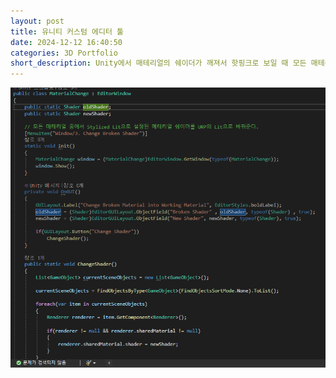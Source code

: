 ```yaml
---
layout: post
title: 유니티 커스텀 에디터 툴
date: 2024-12-12 16:40:50
categories: 3D Portfolio
short_description: Unity에서 매테리얼의 쉐이더가 깨져서 핫핑크로 보일 때 모든 매테리얼의 쉐이더를 한 번에 바꿔주는 에디터 툴
---
```


![alt text](image-1.png)

